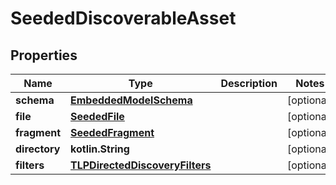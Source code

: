 
# SeededDiscoverableAsset

## Properties
Name | Type | Description | Notes
------------ | ------------- | ------------- | -------------
**schema** | [**EmbeddedModelSchema**](EmbeddedModelSchema) |  |  [optional]
**file** | [**SeededFile**](SeededFile) |  |  [optional]
**fragment** | [**SeededFragment**](SeededFragment) |  |  [optional]
**directory** | **kotlin.String** |  |  [optional]
**filters** | [**TLPDirectedDiscoveryFilters**](TLPDirectedDiscoveryFilters) |  |  [optional]



